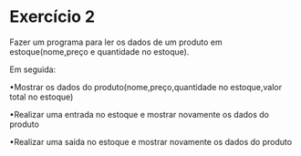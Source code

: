 # Exercício 2 
Fazer um programa para ler os dados de um produto em estoque(nome,preço e quantidade no estoque).

Em seguida:

 •Mostrar os dados do produto(nome,preço,quantidade no estoque,valor total no estoque)
 
 •Realizar uma entrada no estoque e mostrar novamente os dados do produto
 
 •Realizar uma saída no estoque e mostrar novamente os dados do produto

